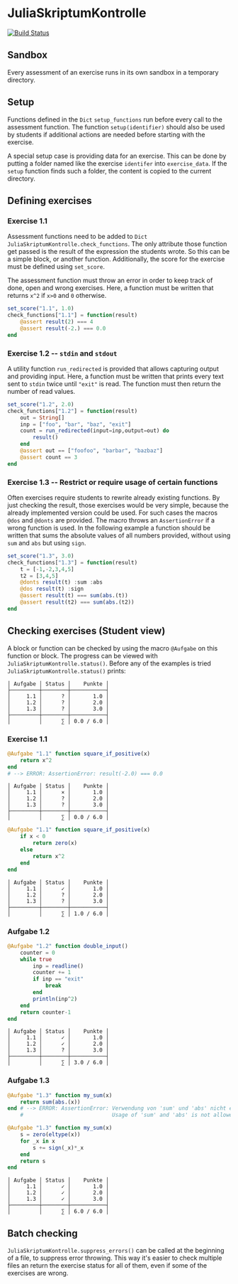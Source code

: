 # JuliaSkriptumKontrolle

[![Build Status](https://travis-ci.org/sebastianpech/JuliaSkriptumKontrolle.jl.svg?branch=master)](https://travis-ci.org/sebastianpech/JuliaSkriptumKontrolle.jl)

## Sandbox

Every assessment of an exercise runs in its own sandbox in a temporary directory.

## Setup

Functions defined in the `Dict` `setup_functions` run before every call to the assessment function.
The function `setup(identifier)` should also be used by students if additional actions are needed before starting with the exercise.

A special setup case is providing data for an exercise. This can be done by putting a folder named like the exercise `identifer` into `exercise_data`.
If the `setup` function finds such a folder, the content is copied to the current directory.

## Defining exercises

### Exercise 1.1

Assessment functions need to be added to `Dict` `JuliaSkriptumKontrolle.check_functions`. 
The only attribute those function get passed is the result of the expression the students wrote.
So this can be a simple block, or another function.
Additionally, the score for the exercise must be defined using `set_score`.

The assessment function must throw an error in order to keep track of done, open and wrong exercises.
Here, a function must be written that returns `x^2` if `x>0` and `0` otherwise.

```julia
set_score("1.1", 1.0)
check_functions["1.1"] = function(result)
    @assert result(2) === 4
    @assert result(-2.) === 0.0
end
```

### Exercise 1.2 -- `stdin` and `stdout`

A utility function `run_redirected` is provided that allows capturing output and providing input.
Here, a function must be written that prints every text sent to `stdin` twice until `"exit"` is read.
The function must then return the number of read values.

```julia
set_score("1.2", 2.0)
check_functions["1.2"] = function(result)
    out = String[]
    inp = ["foo", "bar", "baz", "exit"]
    count = run_redirected(input=inp,output=out) do
        result()
    end
    @assert out == ["foofoo", "barbar", "bazbaz"] 
    @assert count == 3
end
```

### Exercise 1.3 -- Restrict or require usage of certain functions 

Often exercises require students to rewrite already existing functions.
By just checking the result, those exercises would be very simple, because the already implemented version could be used.
For such cases the macros `@dos` and `@donts` are provided.
The macro throws an `AssertionError` if a wrong function is used.
In the following example a function should be written that sums the absolute values of all numbers provided, without using `sum` and `abs` but using `sign`.

```julia
set_score("1.3", 3.0)
check_functions["1.3"] = function(result)
    t = [-1,-2,3,4,5]
    t2 = [3,4,5]
    @donts result(t) :sum :abs
    @dos result(t) :sign
    @assert result(t) === sum(abs.(t))
    @assert result(t2) === sum(abs.(t2))
end
```

## Checking exercises (Student view)

A block or function can be checked by using the macro `@Aufgabe` on this function or block.
The progress can be viewed with `JuliaSkriptumKontrolle.status()`.
Before any of the examples is tried `JuliaSkriptumKontrolle.status()` prints:

```
│ Aufgabe │ Status │    Punkte │
├─────────┼────────┼───────────┤
│     1.1 │      ? │       1.0 │
│     1.2 │      ? │       2.0 │
│     1.3 │      ? │       3.0 │
├─────────┼────────┼───────────┤
│         │      ∑ │ 0.0 / 6.0 │
```

### Exercise 1.1

```julia
@Aufgabe "1.1" function square_if_positive(x)
    return x^2
end
# --> ERROR: AssertionError: result(-2.0) === 0.0
```

```
│ Aufgabe │ Status │    Punkte │
│     1.1 │      × │       1.0 │
│     1.2 │      ? │       2.0 │
│     1.3 │      ? │       3.0 │
├─────────┼────────┼───────────┤
│         │      ∑ │ 0.0 / 6.0 │
```
```julia
@Aufgabe "1.1" function square_if_positive(x)
    if x < 0
        return zero(x)
    else
        return x^2
    end
end
```

```
│ Aufgabe │ Status │    Punkte │
│     1.1 │      ✓ │       1.0 │
│     1.2 │      ? │       2.0 │
│     1.3 │      ? │       3.0 │
├─────────┼────────┼───────────┤
│         │      ∑ │ 1.0 / 6.0 │
```

### Aufgabe 1.2

```julia
@Aufgabe "1.2" function double_input()
    counter = 0
    while true
        inp = readline()
        counter += 1
        if inp == "exit"
            break
        end
        println(inp^2)
    end
    return counter-1
end
```

```
│ Aufgabe │ Status │    Punkte │
│     1.1 │      ✓ │       1.0 │
│     1.2 │      ✓ │       2.0 │
│     1.3 │      ? │       3.0 │
├─────────┼────────┼───────────┤
│         │      ∑ │ 3.0 / 6.0 │
```

### Aufgabe 1.3

```julia
@Aufgabe "1.3" function my_sum(x)
    return sum(abs.(x)) 
end # --> ERROR: AssertionError: Verwendung von 'sum' und 'abs' nicht erlaubt!
    #                            Usage of 'sum' and 'abs' is not allowed!
```

```julia
@Aufgabe "1.3" function my_sum(x)
    s = zero(eltype(x))
    for _x in x
        s += sign(_x)*_x
    end
    return s
end
```

```
│ Aufgabe │ Status │    Punkte │
│     1.1 │      ✓ │       1.0 │
│     1.2 │      ✓ │       2.0 │
│     1.3 │      ✓ │       3.0 │
├─────────┼────────┼───────────┤
│         │      ∑ │ 6.0 / 6.0 │
```

## Batch checking

`JuliaSkriptumKontrolle.suppress_errors()` can be called at the beginning of a file, to suppress error throwing.
This way it's easier to check multiple files an return the exercise status for all of them, even if some of the exercises are wrong.
